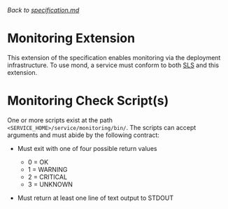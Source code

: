 _Back to [specification.md](specification.md)_

# Monitoring Extension

This extension of the specification enables monitoring via the deployment infrastructure.
To use mond, a service must conform to both [SLS](required.md) and this extension.


# Monitoring Check Script(s)

One or more scripts exist at the path ``<SERVICE_HOME>/service/monitoring/bin/``. The scripts can accept arguments
and must abide by the following contract:

* Must exit with one of four possible return values

  * 0 = OK
  * 1 = WARNING
  * 2 = CRITICAL
  * 3 = UNKNOWN

* Must return at least one line of text output to STDOUT

